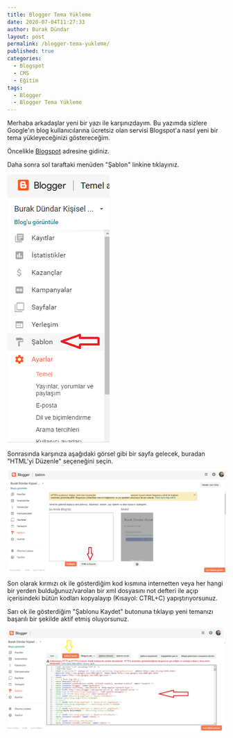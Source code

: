 ```yaml
---
title: Blogger Tema Yükleme
date: 2020-07-04T11:27:33
author: Burak Dündar
layout: post
permalink: /blogger-tema-yukleme/
published: true
categories:
  - Blogspot
  - CMS
  - Eğitim
tags:
  - Blogger
  - Blogger Tema Yükleme
---
```

Merhaba arkadaşlar yeni bir yazı ile karşınızdayım. Bu yazımda sizlere Google'ın blog kullanıcılarına ücretsiz olan servisi Blogspot'a nasıl yeni bir tema yükleyeceğinizi göstereceğim.

Öncelikle [Blogspot](https://blogspot.com) adresine gidiniz.

Daha sonra sol taraftaki menüden "Şablon" linkine tıklayınız.<br>

<img src="/uploads/sabl.png" class="img-fluid">

Sonrasında karşınıza aşağıdaki görsel gibi bir sayfa gelecek, buradan "HTML'yi Düzenle" seçeneğini seçin.<br>

<img src="/uploads/sablon-1.png" class="img-fluid">

Son olarak kırmızı ok ile gösterdiğim kod kısmına internetten veya her hangi bir yerden bulduğunuz/varolan bir xml dosyasını not defteri ile açıp içerisindeki bütün kodları kopyalayıp (Kısayol: CTRL+C) yapıştırıyorsunuz.

Sarı ok ile gösterdiğim "Şablonu Kaydet" butonuna tıklayıp yeni temanızı başarılı bir şekilde aktif etmiş oluyorsunuz.<br>

<img src="/uploads/kaydet.png" class="img-fluid">